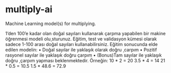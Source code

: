 # multiply-ai
Machine Learning model(s) for multiplying.

1’den  100’e  kadar  olan  doğal  sayıları  kullanarak  çarpma  yapabilen  bir  makine  öğrenmesi modeli olu¸sturunuz.
Eğitim,  test  ve  validasyon  kümesi  olarak  sadece  1-100  arası  doğal  sayıları  kullanabilirsiniz. Eğitim sonucunda elde edilen modelin:
•	Doğal sayılar ile yaklaşık olarak doğru ¸carpım
•	Pozitif rasyonel sayılar ile yaklaşık doğru çarpım
•	(Bonus)Tam sayılar ile yaklaşık doğru ¸çarpım yapması beklenmektedir. Örneğin:
10 * 2 = 20
3.5 * 4 = 14
21 * 0.5 = 10.5
1.5 * 48.6 = 72.9
